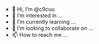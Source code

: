 - 👋 Hi, I’m @c9cuu
- 👀 I’m interested in ...
- 🌱 I’m currently learning ...
- 💞️ I’m looking to collaborate on ...
- 📫 How to reach me ...

<!---
c9cuu/c9cuu is a ✨ special ✨ repository because its `README.md` (this file) appears on your GitHub profile.
You can click the Preview link to take a look at your changes.
--->
